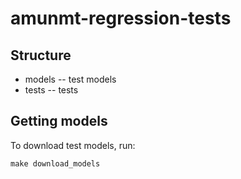 # amunmt-regression-tests


## Structure
 * models -- test models
 * tests -- tests

## Getting models
To download test models, run:
```
make download_models
```
